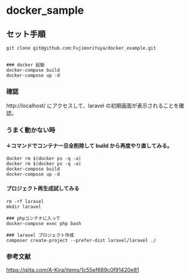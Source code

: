 # docker_sample

## セット手順

```
git clone git@github.com:FujimoriYuya/docker_example.git


### docker 起動
docker-compose build
docker-compose up -d
```

### 確認

http://localhost/ にアクセスして、laravel の初期画面が表示されることを確認。

### うまく動かない時

#### ↓コマンドでコンテナ一旦全削除して build から再度やり直してみる。
```
docker rm $(docker ps -q -a)
docker rm $(docker ps -q -a)
docker-compose build
docker-compose up -d
```

#### プロジェクト再生成試してみる
```
rm -rf laravel
mkdir laravel

### phpコンテナに入って
docker-compose exec php bash

### laravel プロジェクト作成
composer create-project --prefer-dist laravel/laravel ./

```

### 参考文献

https://qiita.com/A-Kira/items/1c55ef689c0f91420e81